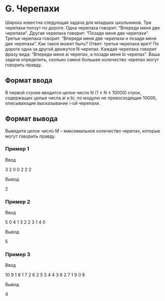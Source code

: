 # G. Черепахи

Широко известна следующая задача для младших школьников. Три черепахи ползут по дороге. Одна черепаха говорит: “Впереди меня две черепахи”. Другая черепаха говорит: “Позади меня две черепахи”. Третья черепаха говорит: “Впереди меня две черепахи и позади меня две черепахи”. Как такое может быть? Ответ: третья черепаха врет! По дороге одна за другой движутся N черепах. Каждая черепаха говорит фразу вида: “Впереди меня ai черепах, а позади меня bi черепах”. Ваша задача определить, сколько самое большее количество черепах могут говорить правду.

## Формат ввода

В первой строке вводится целое число N (1 ≤ N ≤ 10000) строк, содержащих целые числа ai и bi, по модулю не превосходящие 10000, описывающие высказывание i-ой черепахи.

## Формат вывода

Выведите целое число M – максимальное количество черепах, которые могут говорить правду.

### Пример 1

Ввод

3
2 0
0 2
2 2

Вывод

2

### Пример 2

Ввод

5
0 4
1 3
2 2
3 1
4 0

Вывод

5

### Пример 3

Ввод

10
9 1
8 1
7 2
6 2
5 3
4 4
3 6
2 7
1 9
0 8

Вывод

4
